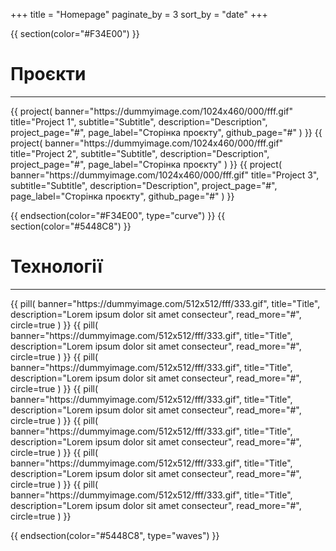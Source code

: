 +++
title = "Homepage"
paginate_by = 3
sort_by = "date"
+++

{{ section(color="#F34E00") }}

# Проєкти
<hr class="big-hr">
<div class="row">
    {{ 
        project(
            banner="https://dummyimage.com/1024x460/000/fff.gif"
            title="Project 1", 
            subtitle="Subtitle", 
            description="Description",
            project_page="#",
            page_label="Сторінка проєкту",
            github_page="#"
        ) 
    }}
    {{ 
        project(
            banner="https://dummyimage.com/1024x460/000/fff.gif"
            title="Project 2", 
            subtitle="Subtitle", 
            description="Description",
            project_page="#",
            page_label="Сторінка проєкту"
        ) 
    }}
    {{ 
        project(
            banner="https://dummyimage.com/1024x460/000/fff.gif"
            title="Project 3", 
            subtitle="Subtitle", 
            description="Description",
            project_page="#",
            page_label="Сторінка проєкту",
            github_page="#"
        ) 
    }}
</div>

{{ endsection(color="#F34E00", type="curve") }}
{{ section(color="#5448C8") }}

# Технології
<hr class="big-hr">
<div class="row">
    {{
        pill(
            banner="https://dummyimage.com/512x512/fff/333.gif",
            title="Title",
            description="Lorem ipsum dolor sit amet consecteur",
            read_more="#",
            circle=true
        )
    }}
    {{
        pill(
            banner="https://dummyimage.com/512x512/fff/333.gif",
            title="Title",
            description="Lorem ipsum dolor sit amet consecteur",
            read_more="#",
            circle=true
        )
    }}
    {{
        pill(
            banner="https://dummyimage.com/512x512/fff/333.gif",
            title="Title",
            description="Lorem ipsum dolor sit amet consecteur",
            read_more="#",
            circle=true
        )
    }}
    {{
        pill(
            banner="https://dummyimage.com/512x512/fff/333.gif",
            title="Title",
            description="Lorem ipsum dolor sit amet consecteur",
            read_more="#",
            circle=true
        )
    }}
    {{
        pill(
            banner="https://dummyimage.com/512x512/fff/333.gif",
            title="Title",
            description="Lorem ipsum dolor sit amet consecteur",
            read_more="#",
            circle=true
        )
    }}
    {{
        pill(
            banner="https://dummyimage.com/512x512/fff/333.gif",
            title="Title",
            description="Lorem ipsum dolor sit amet consecteur",
            read_more="#",
            circle=true
        )
    }}
    {{
        pill(
            banner="https://dummyimage.com/512x512/fff/333.gif",
            title="Title",
            description="Lorem ipsum dolor sit amet consecteur",
            read_more="#",
            circle=true
        )
    }}
</div>

{{ endsection(color="#5448C8", type="waves") }}